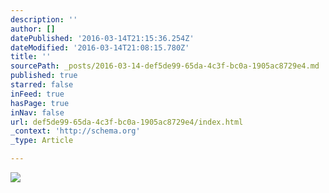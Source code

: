 ```yaml
---
description: ''
author: []
datePublished: '2016-03-14T21:15:36.254Z'
dateModified: '2016-03-14T21:08:15.780Z'
title: ''
sourcePath: _posts/2016-03-14-def5de99-65da-4c3f-bc0a-1905ac8729e4.md
published: true
starred: false
inFeed: true
hasPage: true
inNav: false
url: def5de99-65da-4c3f-bc0a-1905ac8729e4/index.html
_context: 'http://schema.org'
_type: Article

---
```

![](https://the-grid-user-content.s3-us-west-2.amazonaws.com/b584561c-4066-44e8-91e5-ddb1dbd5b534.png)